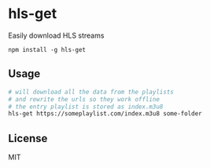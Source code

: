 # hls-get

Easily download HLS streams

```
npm install -g hls-get
```

## Usage

```sh
# will download all the data from the playlists
# and rewrite the urls so they work offline
# the entry playlist is stored as index.m3u8
hls-get https://someplaylist.com/index.m3u8 some-folder
```

## License

MIT
